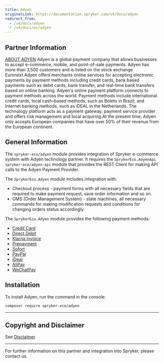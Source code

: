 ```yaml
---
title: Adyen
originalLink: https://documentation.spryker.com/v4/docs/adyen
redirect_from:
  - /v4/docs/adyen
  - /v4/docs/en/adyen
---
```


## Partner Information

[ABOUT ADYEN](https://www.adyen.com/) 
 Adyen is a global payment company that allows businesses to accept e-commerce, mobile, and point-of-sale payments. Adyen has more than 3,500 customers and is listed on the stock exchange Euronext.Adyen offers merchants online services for accepting electronic payments by payment methods including credit cards, bank based payments such as debit cards, bank transfer, and real-time bank transfers based on online banking. Adyen's online payment platform connects to payment methods across the world. Payment methods include international credit cards, local cash-based methods, such as Boleto in Brazil, and Internet banking methods, such as iDEAL in the Netherlands. The technology platform acts as a payment gateway, payment service provider and offers risk management and local acquiring.At the present time, Adyen only accepts European companies that have over 50% of their revenue from the European continent.

## General Information

The `spryker-eco/adyen` module provides integration of Spryker e-commerce system with Adyen technology partner. It requires the `SprykerEco.AdyenApi` `spryker-eco/adyen-api` module that provides the REST Client for making API calls to the Adyen Payment Provider.

The `SprykerEco.Adyen` module includes integration with:

* Checkout process - payment forms with all necessary fields that are required to make payment request, save order information and so on.
* OMS (Order Management System) - state machines, all necessary commands for making modification requests and conditions for changing orders status accordingly.

The `SprykerEco.Adyen` module provides the following payment methods:

* [Credit Card](https://documentation.spryker.com/v4/docs/adyen-provided-payment-methods##credit-card)
* [Direct Debit](https://documentation.spryker.com/v4/docs/adyen-provided-payment-methods#direct-debit--sepa-direct-debit-)
* [Klarna Invoice](https://documentation.spryker.com/v4/docs/adyen-provided-payment-methods#klarna-invoice)
* [Prepayment](https://documentation.spryker.com/v4/docs/adyen-provided-payment-methods#prepayment--bank-transfer-iban-)
* [Sofort](https://documentation.spryker.com/v4/docs/adyen-provided-payment-methods#sofort)
* [PayPal](https://documentation.spryker.com/v4/docs/adyen-provided-payment-methods#paypal)
* [iDeal](https://documentation.spryker.com/v4/docs/adyen-provided-payment-methods#ideal)
* [AliPay](https://documentation.spryker.com/v4/docs/adyen-provided-payment-methods#alipay)
* [WeChatPay](https://documentation.spryker.com/v4/docs/adyen-provided-payment-methods#wechatpay)

## Installation

To install Adyen, run the command in the console:
```
composer require spryker-eco/adyen
```

---

## Copyright and Disclaimer

See [Disclaimer](https://github.com/spryker/spryker-documentation).

---
For further information on this partner and integration into Spryker, please contact us.

<div class="hubspot-form js-hubspot-form" data-portal-id="2770802" data-form-id="163e11fb-e833-4638-86ae-a2ca4b929a41" id="hubspot-1"></div>
